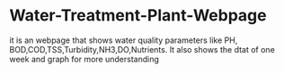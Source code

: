 # Water-Treatment-Plant-Webpage
it is an webpage that shows water quality parameters like PH, BOD,COD,TSS,Turbidity,NH3,DO,Nutrients. It also shows the dtat of one week and graph for more understanding
